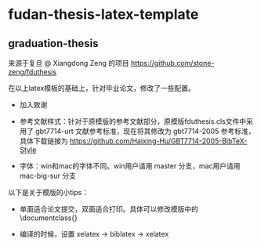 # fudan-thesis-latex-template

## graduation-thesis
来源于复旦 @ Xiangdong Zeng 的项目 https://github.com/stone-zeng/fduthesis

在以上latex模板的基础上，针对毕业论文，修改了一些配置。

- 加入致谢

- 参考文献样式：针对于原模版的参考文献部分，原模版fduthesis.cls文件中采用了 gbt7714-urt 文献参考标准，现在将其修改为 gbt7714-2005 参考标准，具体下载链接为 https://github.com/Haixing-Hu/GBT7714-2005-BibTeX-Style

- 字体：win和mac的字体不同。win用户请用 master 分支，mac用户请用 mac-big-sur 分支

以下是关于模版的小tips：
- 单面适合论文提交，双面适合打印。具体可以修改模版中的  \documentclass{}

- 编译的时候，设置 xelatex -> biblatex -> xelatex
